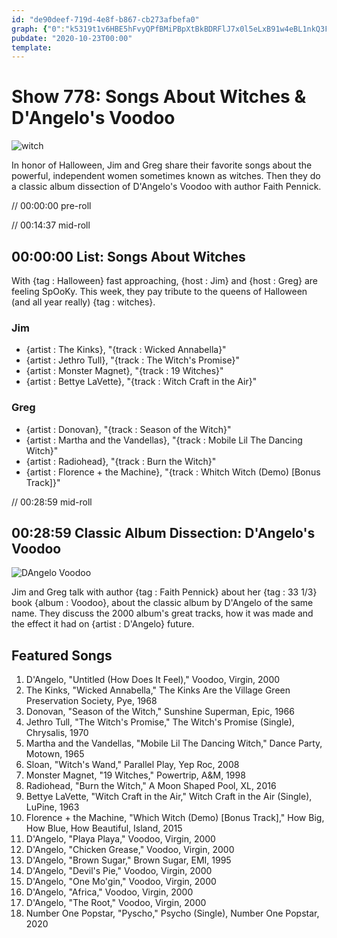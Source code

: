 ```yaml
---
id: "de90deef-719d-4e8f-b867-cb273afbefa0"
graph: {"0":"k5319t1v6HBE5hFvyQPfBMiPBpXtBkBDRFlJ7x0l5eLxB91w4eBL1nkQ3FljN1aqEaBOzxBFMzGTvBpS","1CB":"29HZJBGEiq"}
pubdate: "2020-10-23T00:00"
template: 
---
```






# Show 778: Songs About Witches & D'Angelo's Voodoo

![witch](https://static.soundopinions.org/images/2020/witch.jpeg)

In honor of Halloween, Jim and Greg share their favorite songs about the powerful, independent women sometimes known as witches. Then they do a classic album dissection of D'Angelo's Voodoo with author Faith Pennick.

// 00:00:00 pre-roll

// 00:14:37 mid-roll



## 00:00:00 List: Songs About Witches

With {tag : Halloween} fast approaching, {host : Jim} and {host : Greg} are feeling SpOoKy. This week, they pay tribute to the queens of Halloween (and all year really) {tag : witches}.


### Jim

- {artist : The Kinks}, "{track : Wicked Annabella}"
- {artist : Jethro Tull}, "{track : The Witch's Promise}"
- {artist : Monster Magnet}, "{track : 19 Witches}"
- {artist : Bettye LaVette}, "{track : Witch Craft in the Air}"


### Greg

- {artist : Donovan}, "{track : Season of the Witch}"
- {artist : Martha and the Vandellas}, "{track : Mobile Lil The Dancing Witch}"
- {artist : Radiohead}, "{track : Burn the Witch}"
- {artist : Florence + the Machine}, "{track : Whitch Witch (Demo) [Bonus Track]}"

// 00:28:59 mid-roll



## 00:28:59 Classic Album Dissection: D'Angelo's Voodoo

![DAngelo Voodoo](https://static.soundopinions.org/assets/778/1CB12.jpg)

Jim and Greg talk with author {tag : Faith Pennick} about her {tag : 33 1/3} book {album : Voodoo}, about the classic album by D'Angelo of the same name. They discuss the 2000 album's great tracks, how it was made and the effect it had on {artist : D'Angelo} future.



## Featured Songs

1. D'Angelo, "Untitled (How Does It Feel)," Voodoo, Virgin, 2000
2. The Kinks, "Wicked Annabella," The Kinks Are the Village Green Preservation Society, Pye, 1968
3. Donovan, "Season of the Witch," Sunshine Superman, Epic, 1966
4. Jethro Tull, "The Witch's Promise," The Witch's Promise (Single), Chrysalis, 1970
5. Martha and the Vandellas, "Mobile Lil The Dancing Witch," Dance Party, Motown, 1965
6. Sloan, "Witch's Wand," Parallel Play, Yep Roc, 2008
7. Monster Magnet, "19 Witches," Powertrip, A&M, 1998
8. Radiohead, "Burn the Witch," A Moon Shaped Pool, XL, 2016
9. Bettye LaVette, "Witch Craft in the Air," Witch Craft in the Air (Single), LuPine, 1963
10. Florence + the Machine, "Which Witch (Demo) [Bonus Track]," How Big, How Blue, How Beautiful, Island, 2015
11. D'Angelo, "Playa Playa," Voodoo, Virgin, 2000
12. D'Angelo, "Chicken Grease," Voodoo, Virgin, 2000
13. D'Angelo, "Brown Sugar," Brown Sugar, EMI, 1995
14. D'Angelo, "Devil's Pie," Voodoo, Virgin, 2000
15. D'Angelo, "One Mo'gin," Voodoo, Virgin, 2000
16. D'Angelo, "Africa," Voodoo, Virgin, 2000
17. D'Angelo, "The Root," Voodoo, Virgin, 2000
18. Number One Popstar, "Pyscho," Psycho (Single), Number One Popstar, 2020